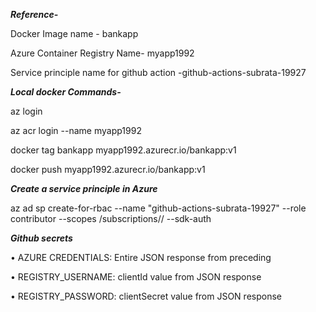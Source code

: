 ***Reference-***

Docker Image name - bankapp

Azure Container Registry Name- myapp1992

Service principle name for github action -github-actions-subrata-19927

***Local docker Commands-***

az login

az acr login --name myapp1992

docker tag bankapp myapp1992.azurecr.io/bankapp:v1

docker push myapp1992.azurecr.io/bankapp:v1

***Create a service principle in Azure***

az ad sp create-for-rbac --name "github-actions-subrata-19927" --role contributor --scopes /subscriptions/<subscription key>/<resource group> --sdk-auth

***Github secrets***

•	 AZURE CREDENTIALS: Entire JSON response from preceding

•	 REGISTRY_USERNAME: clientId value from JSON response

•	 REGISTRY_PASSWORD: clientSecret value from JSON response
